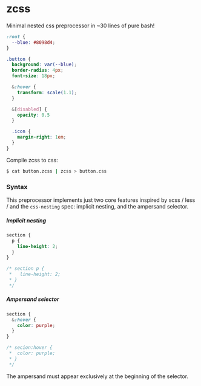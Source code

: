# zcss

Minimal nested css preprocessor in ~30 lines of pure bash!

```scss
:root {
  --blue: #8098d4;
}

.button {
  background: var(--blue);
  border-radius: 4px;
  font-size: 18px;

  &:hover {
    transform: scale(1.1);
  }

  &[disabled] {
    opacity: 0.5
  }

  .icon {
    margin-right: 1em;
  }
}
```

Compile zcss to css:

```bash
$ cat button.zcss | zcss > button.css
```

### Syntax

This preprocessor implements just two core features inspired by scss / less / and the `css-nesting` spec: implicit nesting, and the ampersand selector.

##### Implicit nesting

```scss
section {
  p {
    line-height: 2;
  }
}

/* section p {
 *   line-height: 2;
 * }
 */
```

##### Ampersand selector

```scss
section {
  &:hover {
    color: purple;
  }
}

/* secion:hover {
 *  color: purple;
 * }
 */
```

The ampersand must appear exclusively at the beginning of the selector.

